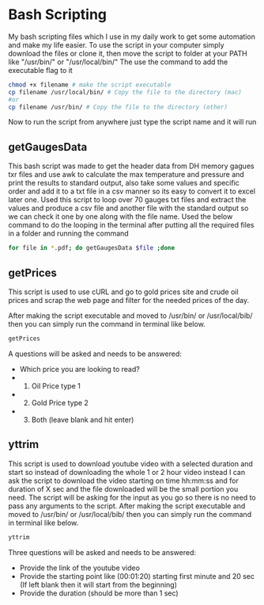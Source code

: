 # Bash Scripting
My bash scripting files which I use in my daily work to get some automation and make my life easier.
To use the script in your computer simply download the files or clone it, then move the script to folder at your PATH like "/usr/bin/" or "/usr/local/bin/"
The use the command to add the executable flag to it
```bash
chmod +x filename # make the script executable
cp filename /usr/local/bin/ # Copy the file to the directory (mac)
#or
cp filename /usr/bin/ # Copy the file to the directory (other)
```
Now to run the script from anywhere just type the script name and it will run 

## getGaugesData
This bash script was made to get the header data from DH memory gagues txr files and use awk to calculate the max temperature and pressure and print the results to standard output, also take some values and specific order and add it to a txt file in a csv manner so its easy to convert it to excel later one.
Used this script to loop over 70 gauges txt files and extract the values and produce a csv file and another file with the standard output so we can check it one by one along with the file name.
Used the below command to do the looping in the terminal after putting all the required files in a folder and running the command

``` bash
for file in *.pdf; do getGaugesData $file ;done
```

## getPrices
This script is used to use cURL and go to gold prices site and crude oil prices and scrap the web page and filter for the needed prices of the day.

After making the script executable and moved to /usr/bin/ or /usr/local/bib/ then you can simply run the command in terminal like below.

```bash
getPrices
```
A questions will be asked and needs to be answered:
* Which price you are looking to read? 
* 1) Oil Price type 1
* 2) Gold Price type 2
* 3) Both (leave blank and hit enter)

## yttrim
This script is used to download youtube video with a selected duration and start so instead of downloading the whole 1 or 2 hour video instead I can ask the script to download the video starting on time hh:mm:ss and for duration of X sec and the file downloaded will be the small portion you need.
The script will be asking for the input as you go so there is no need to pass any arguments to the script.
After making the script executable and moved to /usr/bin/ or /usr/local/bib/ then you can simply run the command in terminal like below.

```bash
yttrim
```
Three questions will be asked and needs to be answered:
* Provide the link of the youtube video 
* Provide the starting point like (00:01:20) starting first minute and 20 sec (If left blank then it will start from the beginning)
* Provide the duration (should be more than 1 sec)

